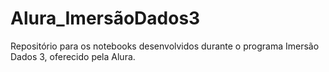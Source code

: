 # Alura_ImersãoDados3
Repositório para os notebooks desenvolvidos durante o programa Imersão Dados 3, oferecido pela Alura.
